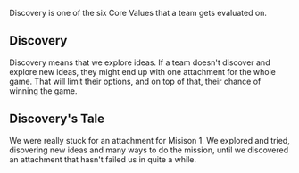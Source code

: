 Discovery is one of the six Core Values that a team gets evaluated on.

## Discovery 

Discovery means that we explore ideas. If a team doesn't discover and explore new ideas, they might end up with one attachment for the whole game. That will limit their options, and on top of that, their chance of winning the game.

## Discovery's Tale

We were really stuck for an attachment for Misison 1. We explored and tried, disovering new ideas and many ways to do the mission, until we discovered an attachment that hasn't failed us in quite a while.
